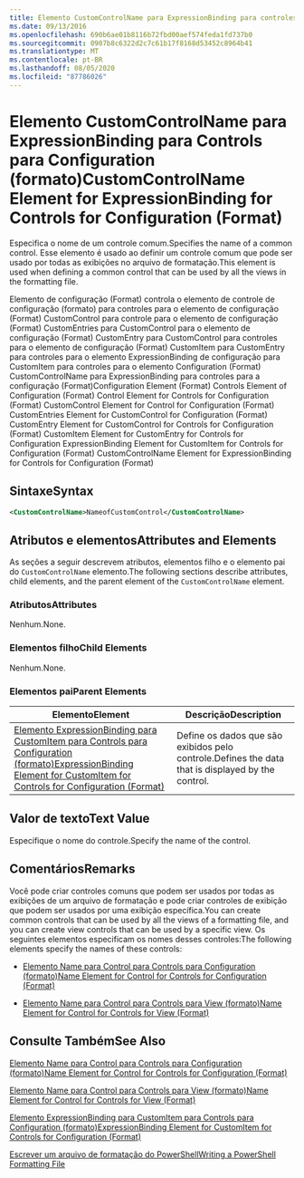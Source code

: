 ```yaml
---
title: Elemento CustomControlName para ExpressionBinding para controles para configuração (Format) | Microsoft Docs
ms.date: 09/13/2016
ms.openlocfilehash: 690b6ae01b8116b72fbd00aef574feda1fd737b0
ms.sourcegitcommit: 0907b8c6322d2c7c61b17f8168d53452c8964b41
ms.translationtype: MT
ms.contentlocale: pt-BR
ms.lasthandoff: 08/05/2020
ms.locfileid: "87786026"
---
```

# <a name="customcontrolname-element-for-expressionbinding-for-controls-for-configuration-format"></a><span data-ttu-id="86068-102">Elemento CustomControlName para ExpressionBinding para Controls para Configuration (formato)</span><span class="sxs-lookup"><span data-stu-id="86068-102">CustomControlName Element for ExpressionBinding for Controls for Configuration (Format)</span></span>

<span data-ttu-id="86068-103">Especifica o nome de um controle comum.</span><span class="sxs-lookup"><span data-stu-id="86068-103">Specifies the name of a common control.</span></span> <span data-ttu-id="86068-104">Esse elemento é usado ao definir um controle comum que pode ser usado por todas as exibições no arquivo de formatação.</span><span class="sxs-lookup"><span data-stu-id="86068-104">This element is used when defining a common control that can be used by all the views in the formatting file.</span></span>

<span data-ttu-id="86068-105">Elemento de configuração (Format) controla o elemento de controle de configuração (formato) para controles para o elemento de configuração (Format) CustomControl para controle para o elemento de configuração (Format) CustomEntries para CustomControl para o elemento de configuração (Format) CustomEntry para CustomControl para controles para o elemento de configuração (Format) CustomItem para CustomEntry para controles para o elemento ExpressionBinding de configuração para CustomItem para controles para o elemento Configuration (Format) CustomControlName para ExpressionBinding para controles para a configuração (Format)</span><span class="sxs-lookup"><span data-stu-id="86068-105">Configuration Element (Format) Controls Element of Configuration (Format) Control Element for Controls for Configuration (Format) CustomControl Element for Control for Configuration (Format) CustomEntries Element for CustomControl for Configuration (Format) CustomEntry Element for CustomControl for Controls for Configuration (Format) CustomItem Element for CustomEntry for Controls for Configuration ExpressionBinding Element for CustomItem for Controls for Configuration (Format) CustomControlName Element for ExpressionBinding for Controls for Configuration (Format)</span></span>

## <a name="syntax"></a><span data-ttu-id="86068-106">Sintaxe</span><span class="sxs-lookup"><span data-stu-id="86068-106">Syntax</span></span>

```xml
<CustomControlName>NameofCustomControl</CustomControlName>
```

## <a name="attributes-and-elements"></a><span data-ttu-id="86068-107">Atributos e elementos</span><span class="sxs-lookup"><span data-stu-id="86068-107">Attributes and Elements</span></span>

<span data-ttu-id="86068-108">As seções a seguir descrevem atributos, elementos filho e o elemento pai do `CustomControlName` elemento.</span><span class="sxs-lookup"><span data-stu-id="86068-108">The following sections describe attributes, child elements, and the parent element of the `CustomControlName` element.</span></span>

### <a name="attributes"></a><span data-ttu-id="86068-109">Atributos</span><span class="sxs-lookup"><span data-stu-id="86068-109">Attributes</span></span>

<span data-ttu-id="86068-110">Nenhum.</span><span class="sxs-lookup"><span data-stu-id="86068-110">None.</span></span>

### <a name="child-elements"></a><span data-ttu-id="86068-111">Elementos filho</span><span class="sxs-lookup"><span data-stu-id="86068-111">Child Elements</span></span>

<span data-ttu-id="86068-112">Nenhum.</span><span class="sxs-lookup"><span data-stu-id="86068-112">None.</span></span>

### <a name="parent-elements"></a><span data-ttu-id="86068-113">Elementos pai</span><span class="sxs-lookup"><span data-stu-id="86068-113">Parent Elements</span></span>

|<span data-ttu-id="86068-114">Elemento</span><span class="sxs-lookup"><span data-stu-id="86068-114">Element</span></span>|<span data-ttu-id="86068-115">Descrição</span><span class="sxs-lookup"><span data-stu-id="86068-115">Description</span></span>|
|-------------|-----------------|
|[<span data-ttu-id="86068-116">Elemento ExpressionBinding para CustomItem para Controls para Configuration (formato)</span><span class="sxs-lookup"><span data-stu-id="86068-116">ExpressionBinding Element for CustomItem for Controls for Configuration (Format)</span></span>](./expressionbinding-element-for-customitem-for-controls-for-configuration-format.md)|<span data-ttu-id="86068-117">Define os dados que são exibidos pelo controle.</span><span class="sxs-lookup"><span data-stu-id="86068-117">Defines the data that is displayed by the control.</span></span>|

## <a name="text-value"></a><span data-ttu-id="86068-118">Valor de texto</span><span class="sxs-lookup"><span data-stu-id="86068-118">Text Value</span></span>

<span data-ttu-id="86068-119">Especifique o nome do controle.</span><span class="sxs-lookup"><span data-stu-id="86068-119">Specify the name of the control.</span></span>

## <a name="remarks"></a><span data-ttu-id="86068-120">Comentários</span><span class="sxs-lookup"><span data-stu-id="86068-120">Remarks</span></span>

<span data-ttu-id="86068-121">Você pode criar controles comuns que podem ser usados por todas as exibições de um arquivo de formatação e pode criar controles de exibição que podem ser usados por uma exibição específica.</span><span class="sxs-lookup"><span data-stu-id="86068-121">You can create common controls that can be used by all the views of a formatting file, and you can create view controls that can be used by a specific view.</span></span> <span data-ttu-id="86068-122">Os seguintes elementos especificam os nomes desses controles:</span><span class="sxs-lookup"><span data-stu-id="86068-122">The following elements specify the names of these controls:</span></span>

- [<span data-ttu-id="86068-123">Elemento Name para Control para Controls para Configuration (formato)</span><span class="sxs-lookup"><span data-stu-id="86068-123">Name Element for Control for Controls for Configuration (Format)</span></span>](./name-element-for-control-for-controls-for-configuration-format.md)

- [<span data-ttu-id="86068-124">Elemento Name para Control para Controls para View (formato)</span><span class="sxs-lookup"><span data-stu-id="86068-124">Name Element for Control for Controls for View (Format)</span></span>](./name-element-for-control-for-controls-for-view-format.md)

## <a name="see-also"></a><span data-ttu-id="86068-125">Consulte Também</span><span class="sxs-lookup"><span data-stu-id="86068-125">See Also</span></span>

[<span data-ttu-id="86068-126">Elemento Name para Control para Controls para Configuration (formato)</span><span class="sxs-lookup"><span data-stu-id="86068-126">Name Element for Control for Controls for Configuration (Format)</span></span>](./name-element-for-control-for-controls-for-configuration-format.md)

[<span data-ttu-id="86068-127">Elemento Name para Control para Controls para View (formato)</span><span class="sxs-lookup"><span data-stu-id="86068-127">Name Element for Control for Controls for View (Format)</span></span>](./name-element-for-control-for-controls-for-view-format.md)

[<span data-ttu-id="86068-128">Elemento ExpressionBinding para CustomItem para Controls para Configuration (formato)</span><span class="sxs-lookup"><span data-stu-id="86068-128">ExpressionBinding Element for CustomItem for Controls for Configuration (Format)</span></span>](./expressionbinding-element-for-customitem-for-controls-for-configuration-format.md)

[<span data-ttu-id="86068-129">Escrever um arquivo de formatação do PowerShell</span><span class="sxs-lookup"><span data-stu-id="86068-129">Writing a PowerShell Formatting File</span></span>](./writing-a-powershell-formatting-file.md)
